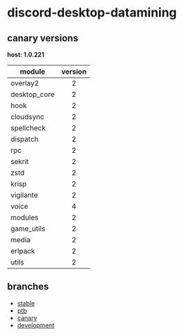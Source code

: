 # discord-desktop-datamining

## canary versions

**host: 1.0.221**

| module | version |
| ------ | :-----: |
| overlay2 | 2 |
| desktop_core | 2 |
| hook | 2 |
| cloudsync | 2 |
| spellcheck | 2 |
| dispatch | 2 |
| rpc | 2 |
| sekrit | 2 |
| zstd | 2 |
| krisp | 2 |
| vigilante | 2 |
| voice | 4 |
| modules | 2 |
| game_utils | 2 |
| media | 2 |
| erlpack | 2 |
| utils | 2 |

## branches

- [stable](https://github.com/OpenAsar/discord-desktop-datamining/tree/stable)
- [ptb](https://github.com/OpenAsar/discord-desktop-datamining/tree/ptb)
- [canary](https://github.com/OpenAsar/discord-desktop-datamining/tree/canary)
- [development](https://github.com/OpenAsar/discord-desktop-datamining/tree/development)